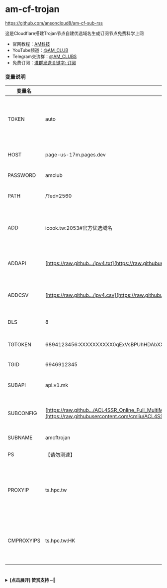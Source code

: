 # am-cf-trojan
https://github.com/ansoncloud8/am-cf-sub-rss

这是Cloudflare搭建Trojan节点自建优选域名生成订阅节点免费科学上网

- 官网教程：[AM科技](https://am.809098.xyz)
- YouTube频道：[@AM_CLUB](https://youtube.com/@AM_CLUB)
- Telegram交流群：[@AM_CLUBS](https://t.me/AM_CLUBS)
- 免费订阅：[进群发送关键字: 订阅](https://t.me/AM_CLUBS)

### 变量说明

| 变量名     | 示例                                                         | 备注                                                         |
| ---------- | ------------------------------------------------------------ | ------------------------------------------------------------ |
| TOKEN      | auto                                                         | 快速订阅内置节点的订阅路径地址 /auto (支持多元素, 元素之间使用`,`作间隔) |
| HOST       | page-us-17m.pages.dev                                     | 快速订阅内置节点的伪装域名                                   |
| PASSWORD   | amclub                                                    | 快速订阅内置节点的密码                                       |
| PATH       | /?ed=2560                                                    | 快速订阅内置节点的路径信息                                   |
| ADD        | icook.tw:2053#官方优选域名                                   | 对应`addresses`字段 (支持多元素, 元素之间使用`,`作间隔)      |
| ADDAPI     | [https://raw.github.../ipv4.txt](https://raw.githubusercontent.com/ansoncloud8/am-tunnel/dev/ipv4.txt) | 对应`ipv4`字段 (支持多元素, 元素之间使用`,`作间隔)   |
| ADDCSV     | [https://raw.github.../ipv4.csv](https://raw.githubusercontent.com/ansoncloud8/am-tunnel/dev/ipv4.csv) | 对应`ipv4`字段 (支持多元素, 元素之间使用`,`作间隔)   |
| DLS        | 8                                                            | `addressescsv`测速结果满足速度下限                           |
| TGTOKEN    | 6894123456:XXXXXXXXXX0qExVsBPUhHDAbXXXXXqWXgBA               | 发送TG通知的机器人token                                      |
| TGID       | 6946912345                                                   | 接收TG通知的账户数字ID                                       |
| SUBAPI     | api.v1.mk                                                    | clash、singbox等 订阅转换后端                                |
| SUBCONFIG  | [https://raw.github.../ACL4SSR_Online_Full_MultiMode.ini](https://raw.githubusercontent.com/cmliu/ACL4SSR/main/Clash/config/ACL4SSR_Online_Full_MultiMode.ini) | clash、singbox等 订阅转换配置文件                            |
| SUBNAME    | amcftrojan                                             | 订阅生成器名称                                               |
| PS         | 【请勿测速】                                                 | 节点名备注消息                                               |
| PROXYIP    | ts.hpc.tw                                        | 默认分配的ProxyIP, 多ProxyIP将随机分配(支持多元素, 元素之间使用`,`作间隔) |
| CMPROXYIPS | ts.hpc.tw:HK                              | 识别HK后分配对应的ProxyIP(支持多元素, 元素之间使用`,`作间隔) |



 # 
<details><summary><strong> [点击展开] 赞赏支持 ~🧧</strong></summary>
*我非常感谢您的赞赏和支持，它们将极大地激励我继续创新，持续产生有价值的工作。*
  
- **TRC20:** `TWTxUyay6QJN3K4fs4kvJTT8Zfa2mWTwDD`
  
</details>

